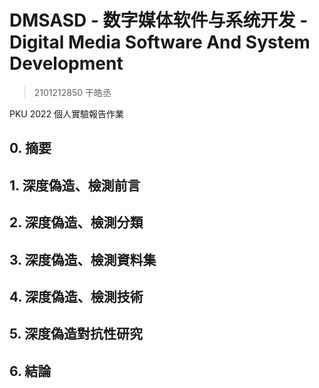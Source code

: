 # DMSASD - 数字媒体软件与系统开发 - Digital Media Software And System Development

> 2101212850 干皓丞

PKU 2022 個人實驗報告作業

## 0. 摘要

## 1. 深度偽造、檢測前言

## 2. 深度偽造、檢測分類

## 3. 深度偽造、檢測資料集

## 4. 深度偽造、檢測技術

## 5. 深度偽造對抗性研究

## 6. 結論

